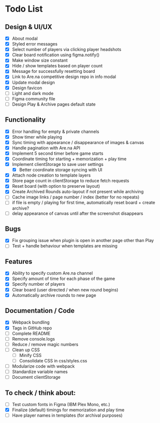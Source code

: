 # Todo List

## Design & UI/UX

- [x] About modal
- [x] Styled error messages
- [x] Select number of players via clicking player headshots
- [x] Clear board notification using figma.notify()
- [x] Make window size constant
- [x] Hide / show templates based on player count
- [x] Message for successfully resetting board
- [x] Link to Are.na competitive design repo in info modal
- [x] Update modal design
- [x] Design favicon
- [ ] Light and dark mode 
- [ ] Figma community file
- [ ] Design Play & Archive pages default state

## Functionality

- [x] Error handling for empty & private channels
- [x] Show timer while playing
- [x] Sync timing with appearance / disappearance of images & canvas
- [x] Handle pagination with Are.na API
- [x] Implement 5 second timer before game starts
- [x] Coordinate timing for starting + memorization + play time
- [x] Implement clientStorage to save user settings
    - [x] Better coordinate storage syncing with UI
- [x] Attach node creation to template layers
- [x] Store page count in clientStorage to reduce fetch requests
- [x] Reset board (with option to preserve layout)
- [x] Create Archived Rounds auto-layout if not present while archiving
- [ ] Cache image links / page number / index (better for no repeats)
- [ ] if file is empty / playing for first time, automatically reset board + create archive?
- [ ] delay appearance of canvas until after the screenshot disappears 

## Bugs

- [x] Fix grouping issue when plugin is open in another page other than Play
- [ ] Test + handle behaviour when templates are missing

## Features

- [x] Ability to specify custom Are.na channel
- [x] Specify amount of time for each phase of the game
- [x] Specify number of players
- [x] Clear board (user directed / when new round begins)
- [x] Automatically archive rounds to new page

## Documentation / Code

- [x] Webpack bundling
- [x] Tags in GitHub repo
- [ ] Complete README
- [ ] Remove console.logs
- [ ] Reduce / remove magic numbers
- [ ] Clean up CSS
    - [ ] Minify CSS
    - [ ] Consolidate CSS in css/styles.css
- [ ] Modularize code with webpack
- [ ] Standardize variable names
- [ ] Document clientStorage

##  To check / think about:

- [ ] Test custom fonts in Figma (IBM Plex Mono, etc.)
- [x] Finalize (default) timings for memorization and play time
- [ ] Have player names in templates (for archival purposes)